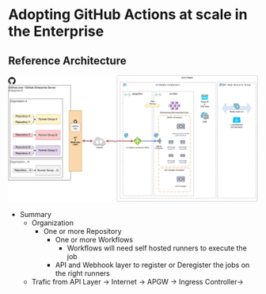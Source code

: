 # Adopting GitHub Actions at scale in the Enterprise
## Reference Architecture
![alt text](image-17.png)
- Summary
  - Organization
    - One or more Repository
      - One or more Workflows
        - Workflows will need self hosted runners to execute the job
      - API and Webhook layer to register or Deregister the jobs on the right runners
  - Trafic from API Layer -> Internet -> APGW -> Ingress Controller->